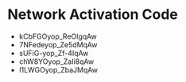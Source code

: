 # Network Activation Code
* kCbFGOyop_ReOlgqAw
* 7NFedeyop_Ze5dMqAw
* sUFiG-yop_Zf-4IqAw
* chW8YOyop_ZaIi8qAw
* l1LWGOyop_ZbaJMqAw
